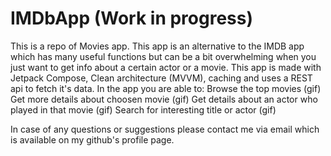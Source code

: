 # IMDbApp (Work in progress)
This is a repo of Movies app. This app is an alternative to the IMDB app which has many useful functions but can be a bit overwhelming when you just want to get info about a certain actor or a movie.
This app is made with Jetpack Compose, Clean architecture (MVVM), caching and uses a REST api to fetch it's data.
In the app you are able to:
Browse the top movies
(gif)
Get more details about choosen movie
(gif)
Get details about an actor who played in that movie
(gif)
Search for interesting title or actor
(gif)

In case of any questions or suggestions please contact me via email which is available on my github's profile page.
